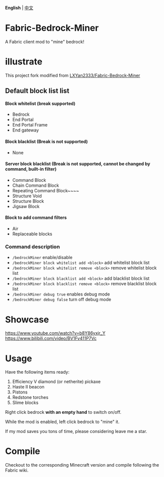 **English** | [中文](./README.md)

# Fabric-Bedrock-Miner
A Fabric client mod to "mine" bedrock!

# illustrate
This project fork modified from [LXYan2333/Fabric-Bedrock-Miner](https://github.com/LXYan2333/Fabric-Bedrock-Miner) <br>

## Default block list list

#### Block whitelist (break supported)
- Bedrock
- End Portal
- End Portal Frame
- End gateway

#### Block blacklist (Break is not supported)
- None

#### Server block blacklist (Break is not supported, cannot be changed by command, built-in filter)
- Command Block
- Chain Command Block
- Repeating Command Block~~~~
- Structure Void
- Structure Block
- Jigsaw Block

#### Block to add command filters
- Air
- Replaceable blocks

### Command description
- `/bedrockMiner` enable/disable
- `/bedrockMiner block whitelist add <block>` add whitelist block list
- `/bedrockMiner block whitelist remove <block>` remove whitelist block list
- `/bedrockMiner block blacklist add <block>` add blacklist block list
- `/bedrockMiner block blacklist remove <block>` remove blacklist block list
- `/bedrockMiner debug true` enables debug mode
- `/bedrockMiner debug false` turn off debug mode

# Showcase
https://www.youtube.com/watch?v=b8Y86yxjr_Y  
https://www.bilibili.com/video/BV1Fv411P7Vc

# Usage
Have the following items ready:
1. Efficiency V diamond (or netherite) pickaxe
2. Haste II beacon
3. Pistons
4. Redstone torches
5. Slime blocks

Right click bedrock **with an empty hand** to switch on/off.

While the mod is enabled, left click bedrock to "mine" it.

If my mod saves you tons of time, please considering leave me a star.

# Compile
Checkout to the corresponding Minecraft version and compile following the Fabric wiki.
